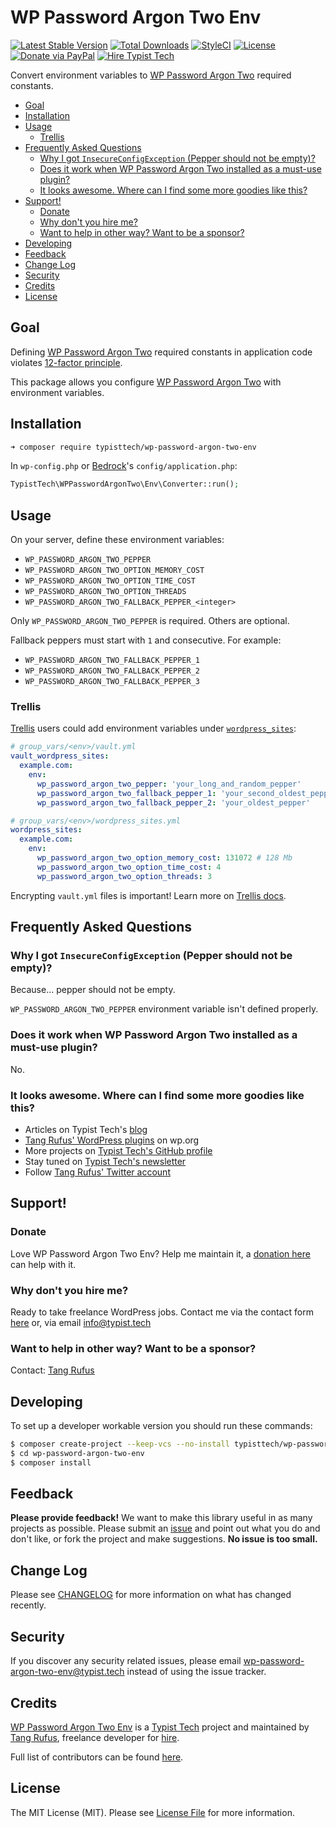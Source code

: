 # WP Password Argon Two Env

[![Latest Stable Version](https://poser.pugx.org/typisttech/wp-password-argon-two-env/v/stable)](https://packagist.org/packages/typisttech/wp-password-argon-two-env)
[![Total Downloads](https://poser.pugx.org/typisttech/wp-password-argon-two-env/downloads)](https://packagist.org/packages/typisttech/wp-password-argon-two-env)
[![StyleCI](https://styleci.io/repos/123721315/shield?branch=master)](https://styleci.io/repos/123721315)
[![License](https://poser.pugx.org/typisttech/wp-password-argon-two-env/license)](https://packagist.org/packages/typisttech/wp-password-argon-two-env)
[![Donate via PayPal](https://img.shields.io/badge/Donate-PayPal-blue.svg)](https://typist.tech/donate/wp-password-argon-two-env/)
[![Hire Typist Tech](https://img.shields.io/badge/Hire-Typist%20Tech-ff69b4.svg)](https://typist.tech/contact/)

Convert environment variables to [WP Password Argon Two](https://github.com/TypistTech/wp-password-argon-two) required constants.

<!-- START doctoc generated TOC please keep comment here to allow auto update -->
<!-- DON'T EDIT THIS SECTION, INSTEAD RE-RUN doctoc TO UPDATE -->


- [Goal](#goal)
- [Installation](#installation)
- [Usage](#usage)
  - [Trellis](#trellis)
- [Frequently Asked Questions](#frequently-asked-questions)
  - [Why I got `InsecureConfigException` (Pepper should not be empty)?](#why-i-got-insecureconfigexception-pepper-should-not-be-empty)
  - [Does it work when WP Password Argon Two installed as a must-use plugin?](#does-it-work-when-wp-password-argon-two-installed-as-a-must-use-plugin)
  - [It looks awesome. Where can I find some more goodies like this?](#it-looks-awesome-where-can-i-find-some-more-goodies-like-this)
- [Support!](#support)
  - [Donate](#donate)
  - [Why don't you hire me?](#why-dont-you-hire-me)
  - [Want to help in other way? Want to be a sponsor?](#want-to-help-in-other-way-want-to-be-a-sponsor)
- [Developing](#developing)
- [Feedback](#feedback)
- [Change Log](#change-log)
- [Security](#security)
- [Credits](#credits)
- [License](#license)

<!-- END doctoc generated TOC please keep comment here to allow auto update -->

## Goal

Defining [WP Password Argon Two](https://github.com/TypistTech/wp-password-argon-two) required constants in application code violates [12-factor principle](https://12factor.net/).

This package allows you configure [WP Password Argon Two](https://github.com/TypistTech/wp-password-argon-two) with environment variables.

## Installation

```bash
➜ composer require typisttech/wp-password-argon-two-env
```

In `wp-config.php` or [Bedrock](https://github.com/roots/bedrock)'s `config/application.php`:
```php
TypistTech\WPPasswordArgonTwo\Env\Converter::run();
```

## Usage

On your server, define these environment variables:

* `WP_PASSWORD_ARGON_TWO_PEPPER`
* `WP_PASSWORD_ARGON_TWO_OPTION_MEMORY_COST`
* `WP_PASSWORD_ARGON_TWO_OPTION_TIME_COST`
* `WP_PASSWORD_ARGON_TWO_OPTION_THREADS`
* `WP_PASSWORD_ARGON_TWO_FALLBACK_PEPPER_<integer>`

Only `WP_PASSWORD_ARGON_TWO_PEPPER` is required. Others are optional.

Fallback peppers must start with `1` and consecutive. For example:

* `WP_PASSWORD_ARGON_TWO_FALLBACK_PEPPER_1`
* `WP_PASSWORD_ARGON_TWO_FALLBACK_PEPPER_2`
* `WP_PASSWORD_ARGON_TWO_FALLBACK_PEPPER_3`

### Trellis

[Trellis](https://github.com/roots/trellis) users could add environment variables under [`wordpress_sites`](https://roots.io/trellis/docs/wordpress-sites/#options):
```yml
# group_vars/<env>/vault.yml
vault_wordpress_sites:
  example.com:
    env:
      wp_password_argon_two_pepper: 'your_long_and_random_pepper'
      wp_password_argon_two_fallback_pepper_1: 'your_second_oldest_pepper'
      wp_password_argon_two_fallback_pepper_2: 'your_oldest_pepper'

# group_vars/<env>/wordpress_sites.yml
wordpress_sites:
  example.com:
    env:
      wp_password_argon_two_option_memory_cost: 131072 # 128 Mb
      wp_password_argon_two_option_time_cost: 4
      wp_password_argon_two_option_threads: 3
```

Encrypting `vault.yml` files is important! Learn more on [Trellis docs](https://roots.io/trellis/docs/vault/).

## Frequently Asked Questions

### Why I got `InsecureConfigException` (Pepper should not be empty)?

Because... pepper should not be empty.

`WP_PASSWORD_ARGON_TWO_PEPPER` environment variable isn't defined properly.

### Does it work when WP Password Argon Two installed as a must-use plugin?

No.

### It looks awesome. Where can I find some more goodies like this?

* Articles on Typist Tech's [blog](https://typist.tech)
* [Tang Rufus' WordPress plugins](https://profiles.wordpress.org/tangrufus#content-plugins) on wp.org
* More projects on [Typist Tech's GitHub profile](https://github.com/TypistTech)
* Stay tuned on [Typist Tech's newsletter](https://typist.tech/go/newsletter)
* Follow [Tang Rufus' Twitter account](https://twitter.com/TangRufus)

## Support!

### Donate

Love WP Password Argon Two Env? Help me maintain it, a [donation here](https://typist.tech/donation/) can help with it.

### Why don't you hire me?

Ready to take freelance WordPress jobs. Contact me via the contact form [here](https://typist.tech/contact/) or, via email [info@typist.tech](mailto:info@typist.tech)

### Want to help in other way? Want to be a sponsor?

Contact: [Tang Rufus](mailto:tangrufus@gmail.com)

## Developing

To set up a developer workable version you should run these commands:

```bash
$ composer create-project --keep-vcs --no-install typisttech/wp-password-argon-two-env:dev-master
$ cd wp-password-argon-two-env
$ composer install
```

## Feedback

**Please provide feedback!** We want to make this library useful in as many projects as possible.
Please submit an [issue](https://github.com/TypistTech/wp-password-argon-two-env/issues/new) and point out what you do and don't like, or fork the project and make suggestions.
**No issue is too small.**

## Change Log

Please see [CHANGELOG](./CHANGELOG.md) for more information on what has changed recently.

## Security

If you discover any security related issues, please email [wp-password-argon-two-env@typist.tech](mailto:wp-password-argon-two-env@typist.tech) instead of using the issue tracker.

## Credits

[WP Password Argon Two Env](https://github.com/TypistTech/wp-password-argon-two-env) is a [Typist Tech](https://typist.tech) project and maintained by [Tang Rufus](https://twitter.com/TangRufus), freelance developer for [hire](https://typist.tech/contact/).

Full list of contributors can be found [here](https://github.com/TypistTech/wp-password-argon-two-env/graphs/contributors).

## License

The MIT License (MIT). Please see [License File](./LICENSE) for more information.
